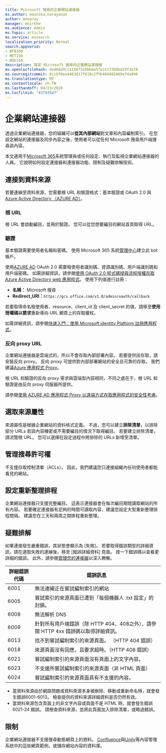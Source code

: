 ```yaml
---
title: Microsoft 搜尋的企業網站連接器
ms.author: mounika.narayanan
author: monaray
manager: mnirkhe
ms.audience: Admin
ms.topic: article
ms.service: mssearch
localization_priority: Normal
search.appverid:
- BFB160
- MET150
- MOE150
description: 設定 Microsoft 搜尋的企業網站連接器
ms.openlocfilehash: de466d4cc1156f520bb6a5fe3117389bd29f3e78
ms.sourcegitcommit: 8ccbf0ea4463d17f810c2f5b484882869a74a996
ms.translationtype: MT
ms.contentlocale: zh-TW
ms.lasthandoff: 04/23/2020
ms.locfileid: "43793547"
---
```

# <a name="enterprise-websites-connector"></a>企業網站連接器

透過企業網站連接器，您的組織可以**從其內部網站**對文章和內容編制索引。 在您設定網站的連接器及同步內容之後，使用者可以從任何 Microsoft 搜尋用戶端搜尋該內容。

本文適用于[Microsoft 365](https://www.microsoft.com/microsoft-365)系統管理員或任何設定、執行及監視企業網站連接器的人員。 它說明如何設定連接器和連接器功能、限制及疑難排解技術。  

## <a name="connect-to-a-data-source"></a>連接到資料來源 
若要連線至資料來源，您需要根 URL 和驗證格式：基本驗證或 OAuth 2.0 與[Azure Active Directory （AZURE AD）](https://docs.microsoft.com/azure/active-directory/)。

### <a name="root-url"></a>根 URL
根 URL 會啟動編目，並用於驗證。 您可以從您想要編目的網站首頁取得 URL。

### <a name="authentication"></a>驗證 
基本驗證需要使用者名稱和密碼。 使用 Microsoft 365 系統[管理中心](https://admin.microsoft.com)建立此 bot 帳戶。

使用[AZURE AD](https://docs.microsoft.com/azure/active-directory/) OAuth 2.0 需要租使用者識別碼、資源識別碼、用戶端識別碼和用戶端密碼。
如需詳細資訊，請參閱[使用 OAuth 2.0 程式碼授與流程授權存取 Azure Active Directory web 應用程式](https://docs.microsoft.com/azure/active-directory/develop/v1-protocols-oauth-code)。 使用下列值進行註冊：
* **名稱：** Microsoft 搜尋
* **Redirect_URI：**`https://gcs.office.com/v1.0/admin/oauth/callback`

若要取得命名租使用者、resource、client_id 及 client_secret 的值，請移至**使用授權碼以要求**重新導向 URL 網頁上的存取權杖。

如需詳細資訊，請參閱[快速入門：使用 Microsoft identity Platform 註冊應用程式](https://docs.microsoft.com/azure/active-directory/develop/quickstart-register-app)。

### <a name="reverse-proxy-url"></a>反向 proxy URL 
企業網站連接器是雲端式的，所以不會存取內部部署內容。 若要提供該存取，請安裝反向 proxy。 反向 proxy 可提供對內部部署網站的安全且可靠的存取。 我們建議[Azure 應用程式 Proxy](https://docs.microsoft.com/azure/active-directory/manage-apps/application-proxy)。

根 URL 和驗證的反向 proxy 需求與雲端型內容相同，不同之處在于，根 URL 和驗證是由反向 proxy 伺服器所提供。

請參閱[使用 AZURE AD 應用程式 Proxy 以遠端方式存取應用程式的安全性考慮](https://docs.microsoft.com/azure/active-directory/manage-apps/application-proxy-security)。

## <a name="select-the-source-properties"></a>選取來源屬性 
來源屬性是根據企業網站的資料格式定義。 不過，您可以建立**排除清單**，以排除部分 URLs 若該內容機密或不需要編目的情況下取得編目。 若要建立排除清單，請流覽根 URL。 您可以選擇在設定過程中將排除的 URLs 新增至清單。

## <a name="manage-search-permissions"></a>管理搜尋許可權 
不支援存取控制清單（ACLs）。 因此，我們建議您只連接組織內任何使用者都能看見的網站。

## <a name="set-the-refresh-schedule"></a>設定重新整理排程
企業網站連接器只支援完整編目。 這表示連接器會在每次編目期間讀取網站的所有內容。 若要確定連接器有足夠的時間可讀取內容，建議您設定大型重新整理排程間隔。 建議您在三天和兩周之間排程重新整理。 

## <a name="troubleshooting"></a>疑難排解
如果連接發生嚴重錯誤，其狀態會顯示為 [失敗]。 若要取得錯誤類型的詳細資訊，請在選取失敗的連線後，移至 [錯誤詳細資料] 頁面。  按一下錯誤碼以查看更詳細的錯誤。 此外，請參閱[管理您的連接器](https://docs.microsoft.com/microsoftsearch/manage-connector)以深入瞭解。

 **詳細錯誤代碼** | **錯誤訊息**
 --- | --- 
 6001   | 無法連線正在嘗試編制索引的網站 
 6005 | 嘗試索引的來源頁面已遭到「每個機器人 .txt 設定」的封鎖。
 6008 | 無法解析 DNS
 6009 | 針對所有用戶端錯誤（除 HTTP 404、408之外），請參閱 HTTP 4xx 錯誤碼以取得詳細資訊。
 6013 | 找不到嘗試編制索引的來源頁面。 （HTTP 404 錯誤）
 6018 | 來源頁面沒有回應，且要求超時。（HTTP 408 錯誤）
 6021 | 嘗試編制索引的來源頁面沒有頁面上的文字內容。
 6023 | 不支援所嘗試編制索引的來源頁面（非 HTML 頁面）
 6024 | 嘗試編制索引的來源頁面具有不支援的內容。

* 當資料來源由於網路問題或資料來源本身被刪除、移動或重新命名時，就會發生錯誤6001-6013。 檢查提供的資料來源詳細資料是否仍然有效。
* 當資料來源包含頁面上的非文字內容或頁面不是 HTML 時，就會發生錯誤6021-24 錯誤。 請檢查資料來源，並將此頁面加入排除清單，或略過錯誤。

## <a name="limitations"></a>限制
企業網站連接器不支援搜尋動態網頁上的資料。 [Confluence](https://www.atlassian.com/software/confluence)與[Unily](https://www.unily.com/)等內容管理系統中的這些網頁範例，或儲存網站內容的資料庫。
